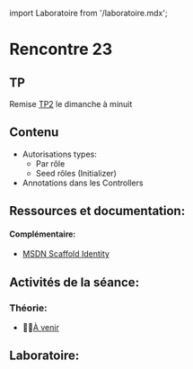 import Laboratoire from '/laboratoire.mdx';

# Rencontre 23

## TP
Remise [TP2](/tp/tp2) le dimanche à minuit

## Contenu
- Autorisations types: 
  - Par rôle 
  - Seed rôles (Initializer) 
- Annotations dans les Controllers  

## Ressources et documentation: 

#### Complémentaire: 
- [MSDN Scaffold Identity](https://go.microsoft.com/fwlink/?linkid=2116645)

## Activités de la séance: 

### Théorie: 
- 🔗🚧[À venir](BRISE)

## Laboratoire: 
<Laboratoire nom="10XX-S23_Lab1"/>
